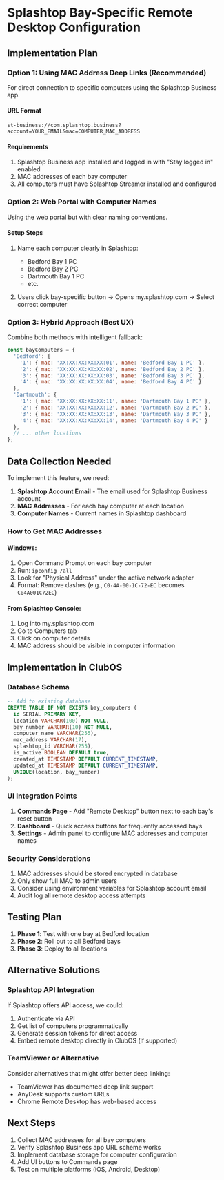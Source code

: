 # Splashtop Bay-Specific Remote Desktop Configuration

## Implementation Plan

### Option 1: Using MAC Address Deep Links (Recommended)
For direct connection to specific computers using the Splashtop Business app.

#### URL Format
```
st-business://com.splashtop.business?account=YOUR_EMAIL&mac=COMPUTER_MAC_ADDRESS
```

#### Requirements
1. Splashtop Business app installed and logged in with "Stay logged in" enabled
2. MAC addresses of each bay computer
3. All computers must have Splashtop Streamer installed and configured

### Option 2: Web Portal with Computer Names
Using the web portal but with clear naming conventions.

#### Setup Steps
1. Name each computer clearly in Splashtop:
   - Bedford Bay 1 PC
   - Bedford Bay 2 PC
   - Dartmouth Bay 1 PC
   - etc.

2. Users click bay-specific button → Opens my.splashtop.com → Select correct computer

### Option 3: Hybrid Approach (Best UX)
Combine both methods with intelligent fallback:

```javascript
const bayComputers = {
  'Bedford': {
    '1': { mac: 'XX:XX:XX:XX:XX:01', name: 'Bedford Bay 1 PC' },
    '2': { mac: 'XX:XX:XX:XX:XX:02', name: 'Bedford Bay 2 PC' },
    '3': { mac: 'XX:XX:XX:XX:XX:03', name: 'Bedford Bay 3 PC' },
    '4': { mac: 'XX:XX:XX:XX:XX:04', name: 'Bedford Bay 4 PC' }
  },
  'Dartmouth': {
    '1': { mac: 'XX:XX:XX:XX:XX:11', name: 'Dartmouth Bay 1 PC' },
    '2': { mac: 'XX:XX:XX:XX:XX:12', name: 'Dartmouth Bay 2 PC' },
    '3': { mac: 'XX:XX:XX:XX:XX:13', name: 'Dartmouth Bay 3 PC' },
    '4': { mac: 'XX:XX:XX:XX:XX:14', name: 'Dartmouth Bay 4 PC' }
  },
  // ... other locations
};
```

## Data Collection Needed

To implement this feature, we need:

1. **Splashtop Account Email** - The email used for Splashtop Business account
2. **MAC Addresses** - For each bay computer at each location
3. **Computer Names** - Current names in Splashtop dashboard

### How to Get MAC Addresses

#### Windows:
1. Open Command Prompt on each bay computer
2. Run: `ipconfig /all`
3. Look for "Physical Address" under the active network adapter
4. Format: Remove dashes (e.g., `C0-4A-00-1C-72-EC` becomes `C04A001C72EC`)

#### From Splashtop Console:
1. Log into my.splashtop.com
2. Go to Computers tab
3. Click on computer details
4. MAC address should be visible in computer information

## Implementation in ClubOS

### Database Schema
```sql
-- Add to existing database
CREATE TABLE IF NOT EXISTS bay_computers (
  id SERIAL PRIMARY KEY,
  location VARCHAR(100) NOT NULL,
  bay_number VARCHAR(10) NOT NULL,
  computer_name VARCHAR(255),
  mac_address VARCHAR(17),
  splashtop_id VARCHAR(255),
  is_active BOOLEAN DEFAULT true,
  created_at TIMESTAMP DEFAULT CURRENT_TIMESTAMP,
  updated_at TIMESTAMP DEFAULT CURRENT_TIMESTAMP,
  UNIQUE(location, bay_number)
);
```

### UI Integration Points

1. **Commands Page** - Add "Remote Desktop" button next to each bay's reset button
2. **Dashboard** - Quick access buttons for frequently accessed bays
3. **Settings** - Admin panel to configure MAC addresses and computer names

### Security Considerations

1. MAC addresses should be stored encrypted in database
2. Only show full MAC to admin users
3. Consider using environment variables for Splashtop account email
4. Audit log all remote desktop access attempts

## Testing Plan

1. **Phase 1**: Test with one bay at Bedford location
2. **Phase 2**: Roll out to all Bedford bays
3. **Phase 3**: Deploy to all locations

## Alternative Solutions

### Splashtop API Integration
If Splashtop offers API access, we could:
1. Authenticate via API
2. Get list of computers programmatically
3. Generate session tokens for direct access
4. Embed remote desktop directly in ClubOS (if supported)

### TeamViewer or Alternative
Consider alternatives that might offer better deep linking:
- TeamViewer has documented deep link support
- AnyDesk supports custom URLs
- Chrome Remote Desktop has web-based access

## Next Steps

1. Collect MAC addresses for all bay computers
2. Verify Splashtop Business app URL scheme works
3. Implement database storage for computer configuration
4. Add UI buttons to Commands page
5. Test on multiple platforms (iOS, Android, Desktop)